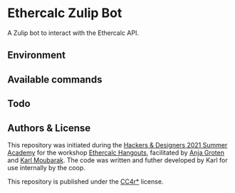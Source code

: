 # Ethercalc Zulip Bot

A Zulip bot to interact with the Ethercalc API.


## Environment



## Available commands




## Todo


## Authors & License

This repository was initiated during the [Hackers & Designers 2021 Summer Academy](https://hackersanddesigners.nl/s/Summer_Academy_2021) for the workshop [Ethercalc Hangouts](https://hackersanddesigners.nl/s/Summer_Academy_2021/p/Ethercalc_Hangouts), facilitated by [Anja Groten](https://anjagroten.info/) and [Karl Moubarak](https://moubarak.eu/). The code was written and futher developed by Karl for use internally by the coop.

This repository is published under the [CC4r*](LICENSE) license.
